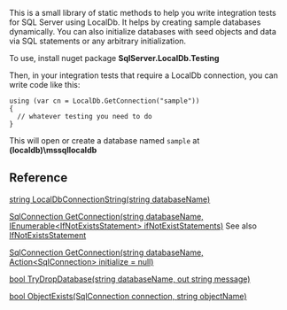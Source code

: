 This is a small library of static methods to help you write integration tests for SQL Server using LocalDb. It helps by creating sample databases dynamically. You can also initialize databases with seed objects and data via SQL statements or any arbitrary initialization.

To use, install nuget package **SqlServer.LocalDb.Testing**

Then, in your integration tests that require a LocalDb connection, you can write code like this:

```
using (var cn = LocalDb.GetConnection("sample"))
{
  // whatever testing you need to do
}
```
This will open or create a database named `sample` at **(localdb)\mssqllocaldb**

## Reference

[string LocalDbConnectionString(string databaseName)](https://github.com/adamosoftware/SqlServer.LocalDb/blob/master/SqlServer.LocalDb/LocalDb.cs#L10)

[SqlConnection GetConnection(string databaseName, IEnumerable\<IfNotExistsStatement\> ifNotExistStatements)](https://github.com/adamosoftware/SqlServer.LocalDb/blob/master/SqlServer.LocalDb/LocalDb.cs#L15) See also [IfNotExistsStatement](https://github.com/adamosoftware/SqlServer.LocalDb/blob/master/SqlServer.LocalDb/Models/IfNotExistsStatement.cs)

[SqlConnection GetConnection(string databaseName, Action\<SqlConnection\> initialize = null)](https://github.com/adamosoftware/SqlServer.LocalDb/blob/master/SqlServer.LocalDb/LocalDb.cs#L37)

[bool TryDropDatabase(string databaseName, out string message)](https://github.com/adamosoftware/SqlServer.LocalDb/blob/master/SqlServer.LocalDb/LocalDb.cs#L61)

[bool ObjectExists(SqlConnection connection, string objectName)](https://github.com/adamosoftware/SqlServer.LocalDb/blob/master/SqlServer.LocalDb/LocalDb.cs#L115)
